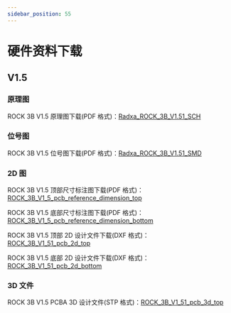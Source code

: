 ```yaml
---
sidebar_position: 55
---
```


# 硬件资料下载

## V1.5

### 原理图

ROCK 3B V1.5 原理图下载(PDF 格式)：[Radxa_ROCK_3B_V1.51_SCH](https://dl.radxa.com/rock3/docs/hw/3b/Radxa_ROCK_3B_V1.51_SCH.pdf)

### 位号图

ROCK 3B V1.5 位号图下载(PDF 格式)：[Radxa_ROCK_3B_V1.51_SMD](https://dl.radxa.com/rock3/docs/hw/3b/Radxa_ROCK_3B_V1.51_SMD.pdf)

### 2D 图

ROCK 3B V1.5 顶部尺寸标注图下载(PDF 格式)：[ROCK_3B_V1_5_pcb_reference_dimension_top](https://dl.radxa.com/rock3/docs/hw/3b/ROCK_3B_V1_5_pcb_reference_dimension_top.pdf)

ROCK 3B V1.5 底部尺寸标注图下载(PDF 格式)：[ROCK_3B_V1_5_pcb_reference_dimension_bottom](https://dl.radxa.com/rock3/docs/hw/3b/ROCK_3B_V1_5_pcb_reference_dimension_bottom.pdf)

ROCK 3B V1.5 顶部 2D 设计文件下载(DXF 格式)：[ROCK_3B_V1_51_pcb_2d_top](https://dl.radxa.com/rock3/docs/hw/3b/ROCK_3B_V1_51_pcb_2d_top.dxf)

ROCK 3B V1.5 底部 2D 设计文件下载(DXF 格式)：[ROCK_3B_V1_51_pcb_2d_bottom](https://dl.radxa.com/rock3/docs/hw/3b/ROCK_3B_V1_51_pcb_2d_bottom.dxf)

### 3D 文件

ROCK 3B V1.5 PCBA 3D 设计文件(STP 格式)：[ROCK_3B_V1_51_pcb_3d_top](https://dl.radxa.com/rock3/docs/hw/3b/radxa_rock_3b_sbc_3d_v1.51.stp.zip)
